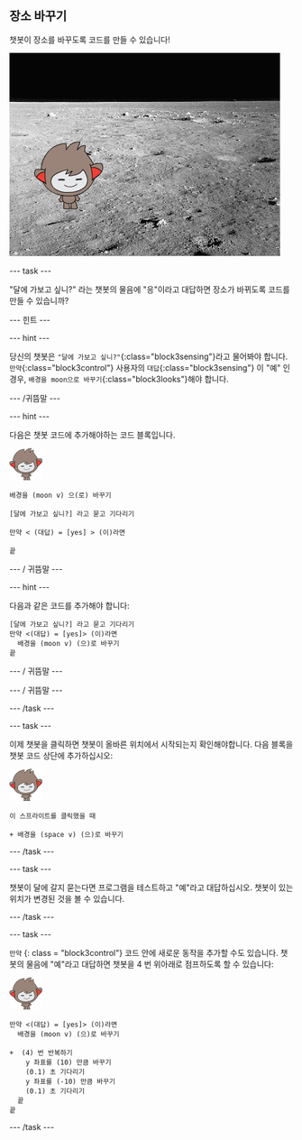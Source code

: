## 장소 바꾸기

챗봇이 장소를 바꾸도록 코드를 만들 수 있습니다!

![변화하는 배경 테스트](images/chatbot-backdrop-moon.png)

\--- task \---

"달에 가보고 싶니?" 라는 챗봇의 물음에 "응"이라고 대답하면 장소가 바뀌도록 코드를 만들 수 있습니까?

\--- 힌트 \---

\--- hint \---

당신의 챗봇은 `"달에 가보고 싶니?"`{:class="block3sensing"}라고 물어봐야 합니다. `만약`{:class="block3control"} 사용자의 `대답`{:class="block3sensing"} 이 "예" 인 경우, `배경을 moon으로 바꾸기`{:class="block3looks"}해야 합니다.

\--- /귀뜸말 \---

\--- hint \---

다음은 챗봇 코드에 추가해야하는 코드 블록입니다.

![나노 스프라이트](images/nano-sprite.png)

```blocks3
배경을 (moon v) 으(로) 바꾸기

[달에 가보고 싶니?] 라고 묻고 기다리기

만약 < (대답) = [yes] > (이)라면

끝
```

\--- / 귀뜸말 \---

\--- hint \---

다음과 같은 코드를 추가해야 합니다:

```blocks3
[달에 가보고 싶니?] 라고 묻고 기다리기
만약 <(대답) = [yes]> (이)라면
  배경을 (moon v) (으)로 바꾸기
끝
```

\--- / 귀뜸말 \---

\--- / 귀뜸말 \---

\--- /task \---

\--- task \---

이제 챗봇을 클릭하면 챗봇이 올바른 위치에서 시작되는지 확인해야합니다. 다음 블록을 챗봇 코드 상단에 추가하십시오:

![나노 스프라이트](images/nano-sprite.png)

```blocks3
이 스프라이트를 클릭했을 때

+ 배경을 (space v) (으)로 바꾸기
```

\--- /task \---

\--- task \---

챗봇이 달에 갈지 묻는다면 프로그램을 테스트하고 "예"라고 대답하십시오. 챗봇이 있는 위치가 변경된 것을 볼 수 있습니다.

\--- /task \---

\--- task \---

`만약` {: class = "block3control"} 코드 안에 새로운 동작을 추가할 수도 있습니다. 챗봇의 물음에 "예"라고 대답하면 챗봇을 4 번 위아래로 점프하도록 할 수 있습니다:

![나노 스프라이트](images/nano-sprite.png)

```blocks3
만약 <(대답) = [yes]> (이)라면
  배경을 (moon v) (으)로 바꾸기

+  (4) 번 반복하기
    y 좌표를 (10) 만큼 바꾸기
    (0.1) 초 기다리기
    y 좌표를 (-10) 만큼 바꾸기
    (0.1) 초 기다리기
  끝
끝
```

\--- /task \---